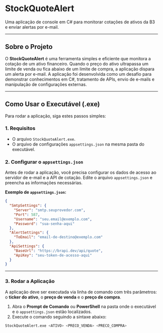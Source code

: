﻿# StockQuoteAlert

Uma aplicação de console em C# para monitorar cotações de ativos da B3 e enviar alertas por e-mail.

---

## Sobre o Projeto

O **StockQuoteAlert** é uma ferramenta simples e eficiente que monitora a cotação de um ativo financeiro. Quando o preço do ativo ultrapassa um limite de venda ou fica abaixo de um limite de compra, a aplicação dispara um alerta por e-mail. A aplicação foi desenvolvida como um desafio para demonstrar conhecimentos em C#, tratamento de APIs, envio de e-mails e manipulação de configurações externas.

---

## Como Usar o Executável (.exe)

Para rodar a aplicação, siga estes passos simples:

### 1. Requisitos
* O arquivo `StockQuoteAlert.exe`.
* O arquivo de configurações `appsettings.json` na mesma pasta do executável.

### 2. Configurar o `appsettings.json`

Antes de rodar a aplicação, você precisa configurar os dados de acesso ao servidor de e-mail e a API de cotação. Edite o arquivo `appsettings.json` e preencha as informações necessárias.

**Exemplo de `appsettings.json`:**
```json
{
  "SmtpSettings": {
    "Server": "smtp.seuprovedor.com",
    "Port": 587,
    "Username": "seu.email@exemplo.com",
    "Password": "sua-senha-aqui"
  },
  "AlertSettings": {
    "ToEmail": "email-de-destino@exemplo.com"
  },
  "ApiSettings": {
    "BaseUrl": "https://brapi.dev/api/quote",
    "ApiKey": "seu-token-de-acesso-aqui"
  }
}
```
---

### 3. Rodar a Aplicação

A aplicação deve ser executada via linha de comando com três parâmetros: o **ticker do ativo**, o **preço de venda** e o **preço de compra**.

1.  Abra o **Prompt de Comando** ou **PowerShell** na pasta onde o executável e o `appsettings.json` estão localizados.
2.  Execute o comando seguindo a sintaxe abaixo:

```bash
StockQuoteAlert.exe <ATIVO> <PRECO_VENDA> <PRECO_COMPRA>
```
